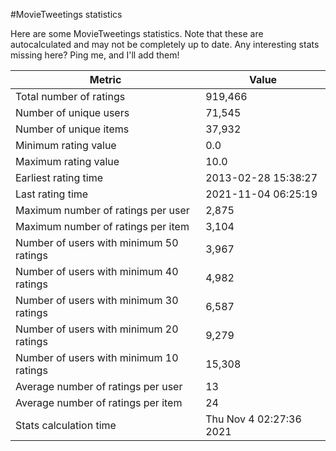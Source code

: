 #MovieTweetings statistics

Here are some MovieTweetings statistics. Note that these are autocalculated and may not be completely up to date. Any interesting stats missing here? Ping me, and I'll add them!

Metric | Value
--- | ---
Total number of ratings                 | 919,466
Number of unique users                  | 71,545
Number of unique items                  | 37,932
Minimum rating value                    | 0.0
Maximum rating value                    | 10.0
Earliest rating time                    | 2013-02-28 15:38:27
Last rating time                        | 2021-11-04 06:25:19
Maximum number of ratings per user      | 2,875
Maximum number of ratings per item      | 3,104
Number of users with minimum 50 ratings | 3,967
Number of users with minimum 40 ratings | 4,982
Number of users with minimum 30 ratings | 6,587
Number of users with minimum 20 ratings | 9,279
Number of users with minimum 10 ratings | 15,308
Average number of ratings per user      | 13
Average number of ratings per item      | 24
Stats calculation time                  | Thu Nov  4 02:27:36 2021

